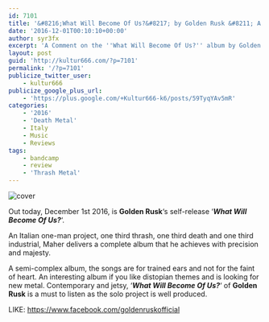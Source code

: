 ```yaml
---
id: 7101
title: '&#8216;What Will Become Of Us?&#8217; by Golden Rusk &#8211; A Comment'
date: '2016-12-01T00:10:10+00:00'
author: syr3fx
excerpt: 'A Comment on the ''What Will Become Of Us?'' album by Golden Rusk (2016).'
layout: post
guid: 'http://kultur666.com/?p=7101'
permalink: '/?p=7101'
publicize_twitter_user:
    - kultur666
publicize_google_plus_url:
    - 'https://plus.google.com/+Kultur666-k6/posts/59TyqYAv5mR'
categories:
    - '2016'
    - 'Death Metal'
    - Italy
    - Music
    - Reviews
tags:
    - bandcamp
    - review
    - 'Thrash Metal'
---
```


![cover](http://localhost:8080/wp-content/uploads/2016/11/cover2.jpg)

Out today, December 1st 2016, is **Golden Rusk**‘s self-release ‘***What Will Become Of Us?***‘.

An Italian one-man project, one third thrash, one third death and one third industrial, Maher delivers a complete album that he achieves with precision and majesty.

A semi-complex album, the songs are for trained ears and not for the faint of heart. An interesting album if you like distopian themes and is looking for new metal. Contemporary and jetsy, ‘***What Will Become Of Us?***‘ of **Golden Rusk** is a must to listen as the solo project is well produced.

LIKE: <https://www.facebook.com/goldenruskofficial>